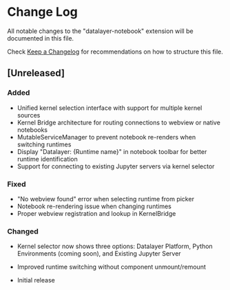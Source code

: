 # Change Log

All notable changes to the "datalayer-notebook" extension will be documented in this file.

Check [Keep a Changelog](http://keepachangelog.com/) for recommendations on how to structure this file.

## [Unreleased]

### Added

- Unified kernel selection interface with support for multiple kernel sources
- Kernel Bridge architecture for routing connections to webview or native notebooks
- MutableServiceManager to prevent notebook re-renders when switching runtimes
- Display "Datalayer: {Runtime name}" in notebook toolbar for better runtime identification
- Support for connecting to existing Jupyter servers via kernel selector

### Fixed

- "No webview found" error when selecting runtime from picker
- Notebook re-rendering issue when changing runtimes
- Proper webview registration and lookup in KernelBridge

### Changed

- Kernel selector now shows three options: Datalayer Platform, Python Environments (coming soon), and Existing Jupyter Server
- Improved runtime switching without component unmount/remount

- Initial release
